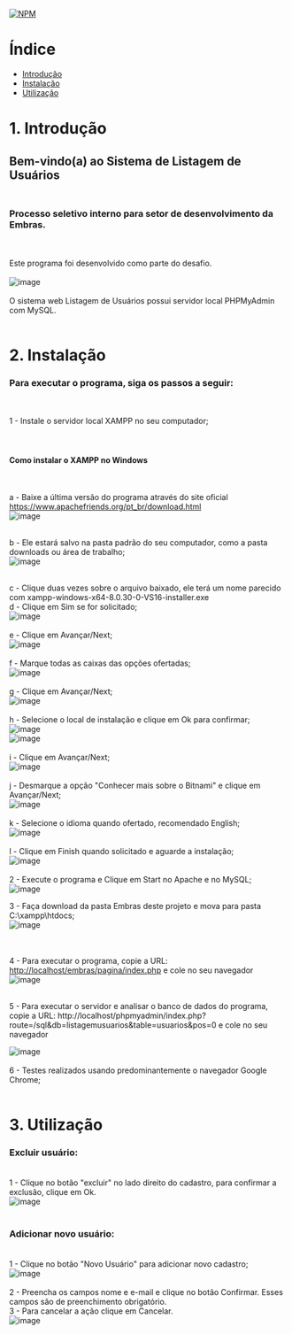 [![NPM](https://img.shields.io/npm/l/react)](https://github.com/claudiane-art/desafio-dev-embras/blob/main/LICENSE) 
# Índice

- [Introdução](#1-introdução)
- [Instalação](#2-instalação)
- [Utilização](#3-utilização)

# 1. Introdução
## **Bem-vindo(a) ao Sistema de Listagem de Usuários** <br><br>
### Processo seletivo interno para setor de desenvolvimento da Embras.
<br><br>
Este programa foi desenvolvido como parte do desafio.
<br><br>
![image](https://github.com/claudiane-art/desafio-dev-embras/assets/79753765/db9e30bb-4bff-4351-9cb9-e635378b158e)
<br><br>
O sistema web Listagem de Usuários possui servidor local PHPMyAdmin com MySQL.
<br><br>

# 2. Instalação
### **Para executar o programa, siga os passos a seguir:**
<br><br>
1 - Instale o servidor local XAMPP no seu computador; <br>
<br><br>
#### **Como instalar o XAMPP no Windows** <br>
<br>

a - Baixe a última versão do programa através do site oficial <https://www.apachefriends.org/pt_br/download.html> <br>
![image](https://github.com/claudiane-art/desafio-dev-embras/assets/79753765/14fc18b9-3d0d-42c4-8f39-cdf640c82497)
<br><br>

b - Ele estará salvo na pasta padrão do seu computador, como a pasta downloads ou área de trabalho; <br>
![image](https://github.com/claudiane-art/desafio-dev-embras/assets/79753765/f940ec6b-250e-4d4f-88ab-f2611a2086d8)
<br><br>

c - Clique duas vezes sobre o arquivo baixado, ele terá um nome parecido com xampp-windows-x64-8.0.30-0-VS16-installer.exe <br>
d - Clique em Sim se for solicitado; <br>
![image](https://github.com/claudiane-art/desafio-dev-embras/assets/79753765/783c461e-5951-4c1b-9fb0-6ed78bd6415b)
<br><br>
e - Clique em Avançar/Next; <br>
![image](https://github.com/claudiane-art/desafio-dev-embras/assets/79753765/7be327ed-3d3f-4203-a61b-7efd80c44779)
<br><br>
f - Marque todas as caixas das opções ofertadas; <br>
![image](https://github.com/claudiane-art/desafio-dev-embras/assets/79753765/5145f127-63ea-424d-9137-67c61cb933c9)
<br><br>
g - Clique em Avançar/Next; <br>
![image](https://github.com/claudiane-art/desafio-dev-embras/assets/79753765/76a1e081-2c84-43d9-8d8e-dabd99301ea7)
<br><br>
h - Selecione o local de instalação e clique em Ok para confirmar; <br>
![image](https://github.com/claudiane-art/desafio-dev-embras/assets/79753765/25003a0c-f13a-4024-b08a-3ba04d1d3428)
<br>
![image](https://github.com/claudiane-art/desafio-dev-embras/assets/79753765/ebf92aca-1001-46bd-a43d-071b3c2a6ea3)
<br><br>
i - Clique em Avançar/Next; <br>
![image](https://github.com/claudiane-art/desafio-dev-embras/assets/79753765/7be327ed-3d3f-4203-a61b-7efd80c44779)
<br><br>
j - Desmarque a opção "Conhecer mais sobre o Bitnami" e clique em Avançar/Next; <br>
![image](https://github.com/claudiane-art/desafio-dev-embras/assets/79753765/035992f0-2621-43da-a323-daa90fd3d069)
<br><br>
k - Selecione o idioma quando ofertado, recomendado English; <br>
![image](https://github.com/claudiane-art/desafio-dev-embras/assets/79753765/992e68b2-1703-4a15-8879-b161df5ab15d)
<br><br>
l - Clique em Finish quando solicitado e aguarde a instalação; <br>
![image](https://github.com/claudiane-art/desafio-dev-embras/assets/79753765/eef92868-0dc4-4c06-b022-a8f9ba384a94)
<br><br>
2 - Execute o programa e Clique em Start no Apache e no MySQL; <br>
![image](https://github.com/claudiane-art/desafio-dev-embras/assets/79753765/14697a82-4a65-42e2-b6c3-88d196933463)

3 - Faça download da pasta Embras deste projeto e mova para pasta C:\xampp\htdocs; <br>
![image](https://github.com/claudiane-art/desafio-dev-embras/assets/79753765/1a6b2931-adff-443d-9bf5-09c0da1fa9bf)

<br><br>
4 - Para executar o programa, copie a URL: <http://localhost/embras/pagina/index.php> e cole no seu navegador  <br>
![image](https://github.com/claudiane-art/desafio-dev-embras/assets/79753765/b1b2eb5a-13d6-4da6-9f0a-e602d7ec5e37)

<br>
5 - Para executar o servidor e analisar o banco de dados do programa, copie a URL: http://localhost/phpmyadmin/index.php?route=/sql&db=listagemusuarios&table=usuarios&pos=0 e cole no seu navegador  <br>

![image](https://github.com/claudiane-art/desafio-dev-embras/assets/79753765/2c91d432-c6f4-41fe-bbbb-8377e7bed01c)
<br><br>
6 - Testes realizados usando predominantemente o navegador Google Chrome; <br><br>

# 3. Utilização

### **Excluir usuário:**<br><br>

1 - Clique no botão "excluir" no lado direito do cadastro, para confirmar a exclusão, clique em Ok. <br>
![image](https://github.com/claudiane-art/desafio-dev-embras/assets/79753765/337e175d-c202-4ec6-a628-a1f882d47b41)
<br><br>

### **Adicionar novo usuário:**<br><br>

1 - Clique no botão "Novo Usuário" para adicionar novo cadastro; <br>
![image](https://github.com/claudiane-art/desafio-dev-embras/assets/79753765/6930d5ef-3a86-4bfe-9c2b-cd97705cca13)
<br><br>
2 - Preencha os campos nome e e-mail e clique no botão Confirmar. Esses campos são de preenchimento obrigatório. <br>
3 - Para cancelar a ação clique em Cancelar. <br>
![image](https://github.com/claudiane-art/desafio-dev-embras/assets/79753765/cf0baceb-2a56-4bac-8312-72ab3cedf29c)




